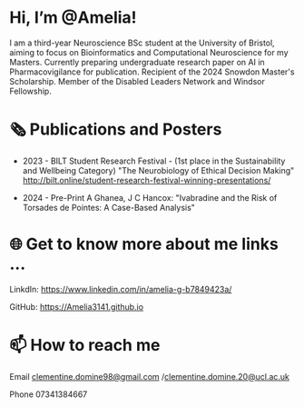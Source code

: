 
# Hi, I’m @Amelia!

I am a third-year Neuroscience BSc student at the University of Bristol, aiming to focus on Bioinformatics and Computational Neuroscience for my Masters. Currently preparing undergraduate research paper on AI in Pharmacovigilance for publication. Recipient of the 2024 Snowdon Master's Scholarship. Member of the Disabled Leaders Network and Windsor Fellowship.

# 🗞️ Publications and Posters

- 2023 - BILT Student Research Festival - (1st place in the Sustainability and Wellbeing Category)
"The Neurobiology of Ethical Decision Making"
http://bilt.online/student-research-festival-winning-presentations/ 

- 2024 - Pre-Print 
A Ghanea, J C Hancox: "Ivabradine and the Risk of Torsades de Pointes: A Case-Based Analysis"


# 🌐 Get to know more about me links ...

LinkdIn: https://www.linkedin.com/in/amelia-g-b7849423a/

GitHub: https://Amelia3141.github.io

# 📫 How to reach me 
Email clementine.domine98@gmail.com /clementine.domine.20@ucl.ac.uk
      
Phone 07341384667


